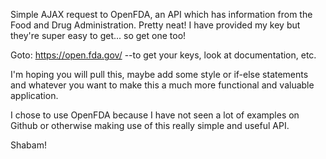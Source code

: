 Simple AJAX request to OpenFDA, an API which has information from the Food and Drug Administration. Pretty neat! I have provided my key but they're super easy to get... so get one too!

Goto:   https://open.fda.gov/   --to get your keys, look at documentation, etc.

I'm hoping you will pull this, maybe add some style or if-else statements and whatever you want to make this a much more functional and valuable application. 

I chose to use OpenFDA because I have not seen a lot of examples on Github or otherwise making use of this really simple and useful API. 

Shabam!
